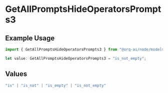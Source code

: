 # GetAllPromptsHideOperatorsPrompts3

## Example Usage

```typescript
import { GetAllPromptsHideOperatorsPrompts3 } from "@orq-ai/node/models/operations";

let value: GetAllPromptsHideOperatorsPrompts3 = "is_not_empty";
```

## Values

```typescript
"is" | "is_not" | "is_empty" | "is_not_empty"
```